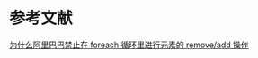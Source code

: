

# 参考文献
[为什么阿里巴巴禁止在 foreach 循环里进行元素的 remove/add 操作](https://mp.weixin.qq.com/s/e9ITxUmsMFhfjeHhOgTtfA)